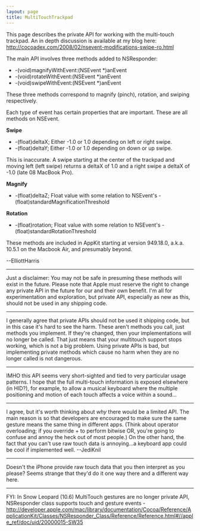 ```yaml
---
layout: page
title: MultiTouchTrackpad
---
```




This page describes the private API for working with the multi-touch trackpad. An in depth discussion is available at my blog here: http://cocoadex.com/2008/02/nsevent-modifications-swipe-ro.html

The main API involves three methods added to NSResponder:


* -(void)magnifyWithEvent:(NSEvent *)anEvent
* -(void)rotateWithEvent:(NSEvent *)anEvent
* -(void)swipeWithEvent:(NSEvent *)anEvent


These three methods correspond to magnify (pinch), rotation, and swiping respectively.

Each type of event has certain properties that are important. These are all methods on NSEvent.

**Swipe**

* -(float)deltaX; Either -1.0 or 1.0 depending on left or right swipe.
* -(float)deltaY; Either -1.0 or 1.0 depending on down or up swipe.


This is inaccurate. A swipe starting at the center of the trackpad and moving left (left swipe) returns a deltaX of 1.0 and a right swipe a deltaX of -1.0 (late 08 MacBook Pro).

**Magnify**

* -(float)deltaZ; Float value with some relation to NSEvent's -(float)standardMagnificationThreshold


**Rotation**

* -(float)rotation; Float value with some relation to NSEvent's -(float)standardRotationThreshold


These methods are included in AppKit starting at version 949.18.0, a.k.a. 10.5.1 on the Macbook Air, and presumably beyond.

--ElliottHarris

----
Just a disclaimer: You may not be safe in presuming these methods will exist in the future. Please note that Apple must reserve the right to change any private API in the future for our and their own benefit. I'm all for experimentation and exploration, but private API, especially as new as this, should not be used in any shipping code.

----
I generally agree that private APIs should not be used it shipping code, but in this case it's hard to see the harm. These aren't methods you call, just methods you implement. If they're changed, then your implementations will no longer be called. That just means that your multitouch support stops working, which is not a big problem. Using private APIs is bad, but implementing private methods which cause no harm when they are no longer called is not dangerous.

----
IMHO this API seems very short-sighted and tied to very particular usage patterns.  I hope that the full multi-touch information is exposed elsewhere (in HID?), for example, to allow a musical keyboard where the multiple positioning and motion of each touch affects a voice within a sound...

----
I agree, but it's worth thinking about *why* there would be a limited API. The main reason is so that developers are encouraged to make sure the same gesture means the same thing in different apps. (Think about operator overloading; if you override + to perform bitwise OR, you're going to confuse and annoy the heck out of most people.) On the other hand, the fact that you can't use raw touch data is annoying...a keyboard app could be cool if implemented well. --JediKnil

----
Doesn't the iPhone provide raw touch data that you then interpret as you please? Seems strange that they'd do it one way there and a different way here.

----
FYI: In Snow Leopard (10.6) MultiTouch gestures are no longer private API, NSResponder class supports touch and gesture events - http://developer.apple.com/mac/library/documentation/Cocoa/Reference/ApplicationKit/Classes/NSResponder_Class/Reference/Reference.html#//apple_ref/doc/uid/20000015-SW35

